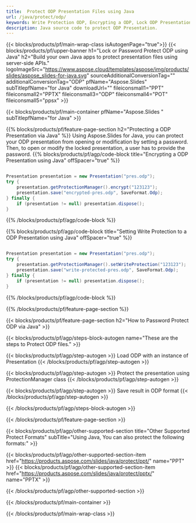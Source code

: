 ```yaml
---
title:  Protect ODP Presentation Files using Java
url: /java/protect/odp/
keywords: Write Protection ODP, Encrypting a ODP, Lock ODP Presentation, Protect ODP
description: Java source code to protect ODP Presentation.
---
```


{{< blocks/products/pf/main-wrap-class isAutogenPage="true">}}
{{< blocks/products/pf/upper-banner h1="Lock or Password Protect ODP using Java" h2="Build your own Java apps to protect presentation files using server-side APIs." logoImageSrc="https://www.aspose.cloud/templates/aspose/img/products/slides/aspose_slides-for-java.svg" sourceAdditionalConversionTag="" additionalConversionTag="ODP" pfName="Aspose.Slides" subTitlepfName="for Java" downloadUrl="" fileiconsmall1="PPT" fileiconsmall2="PPTX" fileiconsmall3="ODP" fileiconsmall4="POT" fileiconsmall5="ppsx" >}}

{{< blocks/products/pf/main-container pfName="Aspose.Slides " subTitlepfName="for Java" >}}

{{% blocks/products/pf/feature-page-section  h2="Protecting a ODP Presentation via Java" %}}
Using Aspose.Slides for Java, you can protect your ODP presentation from opening or modification by setting a password. Then, to open or modify the locked presentation, a user has to provide the password.
{{% blocks/products/pf/agp/code-block title="Encrypting a ODP Presentation using Java" offSpacer="true" %}}

```java

Presentation presentation = new Presentation("pres.odp");
try {
    presentation.getProtectionManager().encrypt("123123");
    presentation.save("encrypted-pres.odp", SaveFormat.Odp);
} finally {
    if (presentation != null) presentation.dispose();
}
```

{{% /blocks/products/pf/agp/code-block %}}

{{% blocks/products/pf/agp/code-block title="Setting Write Protection to a ODP Presentation using Java" offSpacer="true" %}}

```java

Presentation presentation = new Presentation("pres.odp");
try {
    presentation.getProtectionManager().setWriteProtection("123123");
    presentation.save("write-protected-pres.odp", SaveFormat.Odp);
} finally {
    if (presentation != null) presentation.dispose();
}
```

{{% /blocks/products/pf/agp/code-block %}}

{{% /blocks/products/pf/feature-page-section %}}

{{< blocks/products/pf/feature-page-section  h2="How to Password Protect ODP via Java" >}}

{{< blocks/products/pf/agp/steps-block-autogen name="These are the steps to Protect ODP files." >}}

{{< blocks/products/pf/agp/step-autogen >}}
Load ODP with an instance of Presentation
{{< /blocks/products/pf/agp/step-autogen >}}

{{< blocks/products/pf/agp/step-autogen >}}
Protect the presentation using ProtectionManager class
{{< /blocks/products/pf/agp/step-autogen >}}

{{< blocks/products/pf/agp/step-autogen >}}
Save result in ODP format
{{< /blocks/products/pf/agp/step-autogen >}}

{{< /blocks/products/pf/agp/steps-block-autogen >}}

{{< /blocks/products/pf/feature-page-section >}}

{{< blocks/products/pf/agp/other-supported-section title="Other Supported Protect Formats" subTitle="Using Java, You can also protect the following formats:" >}}

{{< blocks/products/pf/agp/other-supported-section-item href="https://products.aspose.com/slides/java/protect/ppt/" name="PPT" >}}
{{< blocks/products/pf/agp/other-supported-section-item href="https://products.aspose.com/slides/java/protect/pptx/" name="PPTX" >}}


{{< /blocks/products/pf/agp/other-supported-section >}}

{{< /blocks/products/pf/main-container >}}
    
{{< /blocks/products/pf/main-wrap-class >}}